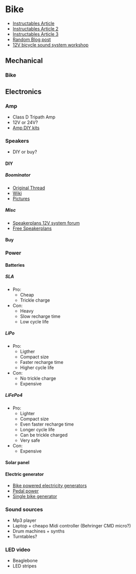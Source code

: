 # Bike

- [Instructables Article](http://www.instructables.com/id/Battery-Powered-Mobile-Party-Sound-Systems/)
- [Instructables Article 2](http://www.instructables.com/id/Bike-Party-Sound-Trailer/)
- [Instructables Article 3](http://www.instructables.com/id/How-to-make-a-trailer-mounted-bike-sound-system/)
- [Random Blog post](http://momentummag.com/columns/diy/diy-off-the-grid-sound-systems/)
- [12V bicycle sound system workshop](https://archive.org/details/12vsoundsys)

## Mechanical

### Bike

## Electronics

### Amp

- Class D Tripath Amp
- 12V or 24V?
- [Amp DIY kits](http://shop.41hz.com/shop/)

### Speakers

- DIY or buy?

#### DIY

##### Boominator

- [Original Thread](http://www.diyaudio.com/forums/class-d/104402-boominator-another-stab-ultimate-party-machine.html)
- [Wiki](http://boominator.dk/index.php/Main_Page)
- [Pictures](http://imgur.com/a/bbRhJ)

##### Misc

- [Speakerplans 12V system forum](http://forum.speakerplans.com/12v-powered-systems_forum5.html)
- [Free Speakerplans](http://www.freespeakerplans.com/plans)

#### Buy


### Power

#### Batteries

##### SLA

- Pro:
  - Cheap
  - Trickle charge
- Con:
  - Heavy
  - Slow recharge time
  - Low cycle life

##### LiPo

- Pro:
  - Ligther
  - Compact size
  - Faster recharge time
  - Higher cycle life
- Con:
  - No trickle charge
  - Expensive

##### LiFePo4

- Pro:
  - Lighter
  - Compact size
  - Even faster recharge time
  - Longer cycle life
  - Can be trickle charged
  - Very safe
- Con:
  - Expensive

#### Solar panel

#### Electric generator

- [Bike powered electricity generators](http://www.lowtechmagazine.com/2011/05/bike-powered-electricity-generators.html)
- [Pedal power](http://www.thebackshed.com/Windmill/articles/PedalPower.asp)
- [Single bike generator](http://www.magnificentrevolution.org/diy/single-bike-generator/)

### Sound sources

- Mp3 player
- Laptop + cheapo Midi controller (Behringer CMD micro?)
- Drum machines + synths
- Turntables?

### LED video

- Beaglebone
- LED stripes
